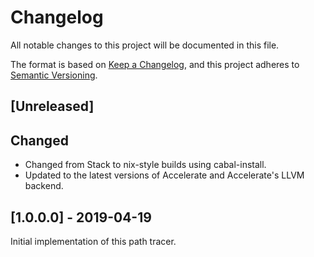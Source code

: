 # Changelog

All notable changes to this project will be documented in this file.

The format is based on [Keep a Changelog](https://keepachangelog.com/en/1.0.0/),
and this project adheres to [Semantic Versioning](https://semver.org/spec/v2.0.0.html).

## [Unreleased]

## Changed

- Changed from Stack to nix-style builds using cabal-install.
- Updated to the latest versions of Accelerate and Accelerate's LLVM backend.

## [1.0.0.0] - 2019-04-19

Initial implementation of this path tracer.
